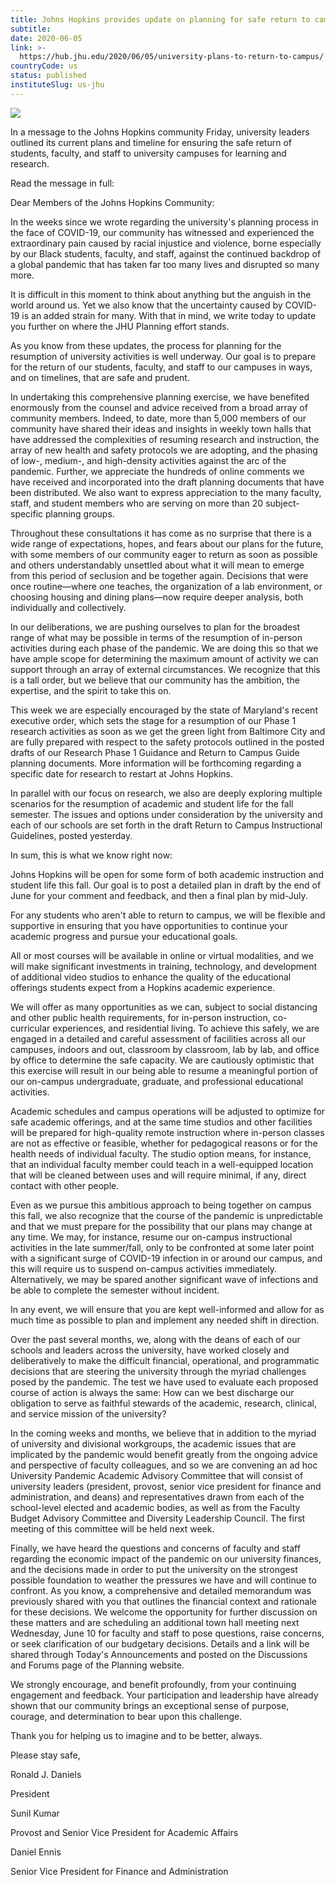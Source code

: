 ```yaml
---
title: Johns Hopkins provides update on planning for safe return to campus
subtitle: 
date: 2020-06-05
link: >-
  https://hub.jhu.edu/2020/06/05/university-plans-to-return-to-campus/
countryCode: us
status: published
instituteSlug: us-jhu
---
```

![](https://api.hub.jhu.edu/factory/sites/default/files/styles/hub_xlarge/public/campus_empty_060520.jpg?itok=muffrTQt)

In a message to the Johns Hopkins community Friday, university leaders outlined its current plans and timeline for ensuring the safe return of students, faculty, and staff to university campuses for learning and research.

Read the message in full:

Dear Members of the Johns Hopkins Community:

In the weeks since we wrote regarding the university's planning process in the face of COVID-19, our community has witnessed and experienced the extraordinary pain caused by racial injustice and violence, borne especially by our Black students, faculty, and staff, against the continued backdrop of a global pandemic that has taken far too many lives and disrupted so many more.

It is difficult in this moment to think about anything but the anguish in the world around us. Yet we also know that the uncertainty caused by COVID-19 is an added strain for many. With that in mind, we write today to update you further on where the JHU Planning effort stands.

As you know from these updates, the process for planning for the resumption of university activities is well underway. Our goal is to prepare for the return of our students, faculty, and staff to our campuses in ways, and on timelines, that are safe and prudent.

In undertaking this comprehensive planning exercise, we have benefited enormously from the counsel and advice received from a broad array of community members. Indeed, to date, more than 5,000 members of our community have shared their ideas and insights in weekly town halls that have addressed the complexities of resuming research and instruction, the array of new health and safety protocols we are adopting, and the phasing of low-, medium-, and high-density activities against the arc of the pandemic. Further, we appreciate the hundreds of online comments we have received and incorporated into the draft planning documents that have been distributed. We also want to express appreciation to the many faculty, staff, and student members who are serving on more than 20 subject-specific planning groups.

Throughout these consultations it has come as no surprise that there is a wide range of expectations, hopes, and fears about our plans for the future, with some members of our community eager to return as soon as possible and others understandably unsettled about what it will mean to emerge from this period of seclusion and be together again. Decisions that were once routine—where one teaches, the organization of a lab environment, or choosing housing and dining plans—now require deeper analysis, both individually and collectively.

In our deliberations, we are pushing ourselves to plan for the broadest range of what may be possible in terms of the resumption of in-person activities during each phase of the pandemic. We are doing this so that we have ample scope for determining the maximum amount of activity we can support through an array of external circumstances. We recognize that this is a tall order, but we believe that our community has the ambition, the expertise, and the spirit to take this on.

This week we are especially encouraged by the state of Maryland's recent executive order, which sets the stage for a resumption of our Phase 1 research activities as soon as we get the green light from Baltimore City and are fully prepared with respect to the safety protocols outlined in the posted drafts of our Research Phase 1 Guidance and Return to Campus Guide planning documents. More information will be forthcoming regarding a specific date for research to restart at Johns Hopkins.

In parallel with our focus on research, we also are deeply exploring multiple scenarios for the resumption of academic and student life for the fall semester. The issues and options under consideration by the university and each of our schools are set forth in the draft Return to Campus Instructional Guidelines, posted yesterday.

In sum, this is what we know right now:

Johns Hopkins will be open for some form of both academic instruction and student life this fall. Our goal is to post a detailed plan in draft by the end of June for your comment and feedback, and then a final plan by mid-July.

For any students who aren't able to return to campus, we will be flexible and supportive in ensuring that you have opportunities to continue your academic progress and pursue your educational goals.

All or most courses will be available in online or virtual modalities, and we will make significant investments in training, technology, and development of additional video studios to enhance the quality of the educational offerings students expect from a Hopkins academic experience.

We will offer as many opportunities as we can, subject to social distancing and other public health requirements, for in-person instruction, co-curricular experiences, and residential living. To achieve this safely, we are engaged in a detailed and careful assessment of facilities across all our campuses, indoors and out, classroom by classroom, lab by lab, and office by office to determine the safe capacity. We are cautiously optimistic that this exercise will result in our being able to resume a meaningful portion of our on-campus undergraduate, graduate, and professional educational activities.

Academic schedules and campus operations will be adjusted to optimize for safe academic offerings, and at the same time studios and other facilities will be prepared for high-quality remote instruction where in-person classes are not as effective or feasible, whether for pedagogical reasons or for the health needs of individual faculty. The studio option means, for instance, that an individual faculty member could teach in a well-equipped location that will be cleaned between uses and will require minimal, if any, direct contact with other people.

Even as we pursue this ambitious approach to being together on campus this fall, we also recognize that the course of the pandemic is unpredictable and that we must prepare for the possibility that our plans may change at any time. We may, for instance, resume our on-campus instructional activities in the late summer/fall, only to be confronted at some later point with a significant surge of COVID-19 infection in or around our campus, and this will require us to suspend on-campus activities immediately. Alternatively, we may be spared another significant wave of infections and be able to complete the semester without incident.

In any event, we will ensure that you are kept well-informed and allow for as much time as possible to plan and implement any needed shift in direction.

Over the past several months, we, along with the deans of each of our schools and leaders across the university, have worked closely and deliberatively to make the difficult financial, operational, and programmatic decisions that are steering the university through the myriad challenges posed by the pandemic. The test we have used to evaluate each proposed course of action is always the same: How can we best discharge our obligation to serve as faithful stewards of the academic, research, clinical, and service mission of the university?

In the coming weeks and months, we believe that in addition to the myriad of university and divisional workgroups, the academic issues that are implicated by the pandemic would benefit greatly from the ongoing advice and perspective of faculty colleagues, and so we are convening an ad hoc University Pandemic Academic Advisory Committee that will consist of university leaders (president, provost, senior vice president for finance and administration, and deans) and representatives drawn from each of the school-level elected and academic bodies, as well as from the Faculty Budget Advisory Committee and Diversity Leadership Council. The first meeting of this committee will be held next week.

Finally, we have heard the questions and concerns of faculty and staff regarding the economic impact of the pandemic on our university finances, and the decisions made in order to put the university on the strongest possible foundation to weather the pressures we have and will continue to confront. As you know, a comprehensive and detailed memorandum was previously shared with you that outlines the financial context and rationale for these decisions. We welcome the opportunity for further discussion on these matters and are scheduling an additional town hall meeting next Wednesday, June 10 for faculty and staff to pose questions, raise concerns, or seek clarification of our budgetary decisions. Details and a link will be shared through Today's Announcements and posted on the Discussions and Forums page of the Planning website.

We strongly encourage, and benefit profoundly, from your continuing engagement and feedback. Your participation and leadership have already shown that our community brings an exceptional sense of purpose, courage, and determination to bear upon this challenge.

Thank you for helping us to imagine and to be better, always.

Please stay safe,

Ronald J. Daniels

President

Sunil Kumar

Provost and Senior Vice President for Academic Affairs

Daniel Ennis

Senior Vice President for Finance and Administration